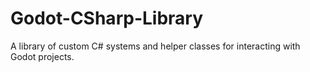 # Godot-CSharp-Library
A library of custom C# systems and helper classes for interacting with Godot projects.

